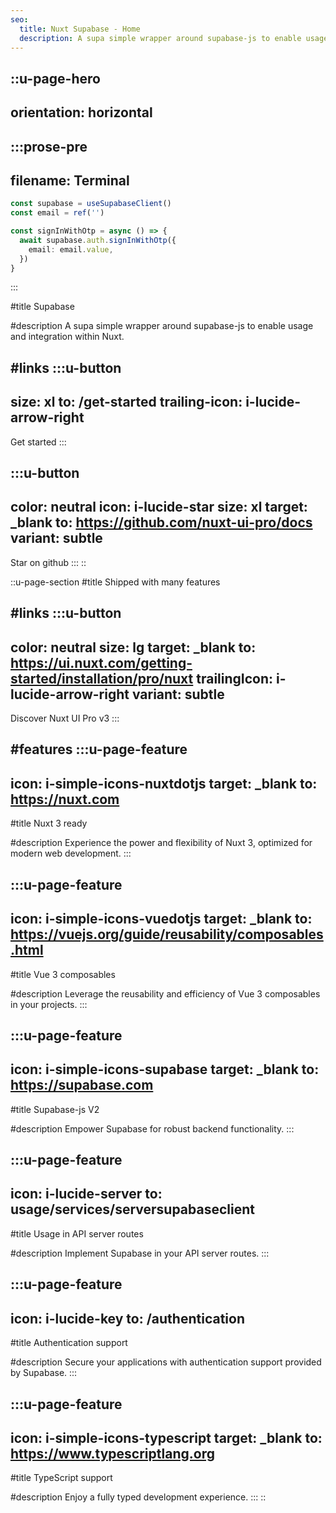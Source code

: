 ```yaml
---
seo:
  title: Nuxt Supabase - Home
  description: A supa simple wrapper around supabase-js to enable usage and integration within Nuxt.
---
```


::u-page-hero
---
orientation: horizontal
---
  :::prose-pre
  ---
  filename: Terminal
  ---
  ```ts
  const supabase = useSupabaseClient()
  const email = ref('')

  const signInWithOtp = async () => {
    await supabase.auth.signInWithOtp({
      email: email.value,
    })
  }
  ```
  :::

#title
Supabase

#description
A supa simple wrapper around supabase-js to enable usage and integration within Nuxt.

#links
  :::u-button
  ---
  size: xl
  to: /get-started
  trailing-icon: i-lucide-arrow-right
  ---
  Get started
  :::

  :::u-button
  ---
  color: neutral
  icon: i-lucide-star
  size: xl
  target: _blank
  to: https://github.com/nuxt-ui-pro/docs
  variant: subtle
  ---
  Star on github
  :::
::

::u-page-section
#title
Shipped with many features

#links
  :::u-button
  ---
  color: neutral
  size: lg
  target: _blank
  to: https://ui.nuxt.com/getting-started/installation/pro/nuxt
  trailingIcon: i-lucide-arrow-right
  variant: subtle
  ---
  Discover Nuxt UI Pro v3
  :::

#features
  :::u-page-feature
  ---
  icon: i-simple-icons-nuxtdotjs
  target: _blank
  to: https://nuxt.com
  ---
  #title
  Nuxt 3 ready
  
  #description
  Experience the power and flexibility of Nuxt 3, optimized for modern web development.
  :::

  :::u-page-feature
  ---
  icon: i-simple-icons-vuedotjs
  target: _blank
  to: https://vuejs.org/guide/reusability/composables.html
  ---
  #title
  Vue 3 composables
  
  #description
  Leverage the reusability and efficiency of Vue 3 composables in your projects.
  :::

  :::u-page-feature
  ---
  icon: i-simple-icons-supabase
  target: _blank
  to: https://supabase.com
  ---
  #title
  Supabase-js V2
  
  #description
  Empower Supabase for robust backend functionality.
  :::

  :::u-page-feature
  ---
  icon: i-lucide-server
  to: usage/services/serversupabaseclient
  ---
  #title
  Usage in API server routes
  
  #description
  Implement Supabase in your API server routes.
  :::

  :::u-page-feature
  ---
  icon: i-lucide-key
  to: /authentication
  ---
  #title
  Authentication support
  
  #description
  Secure your applications with authentication support provided by Supabase.
  :::

  :::u-page-feature
  ---
  icon: i-simple-icons-typescript
  target: _blank
  to: https://www.typescriptlang.org
  ---
  #title
  TypeScript support
  
  #description
  Enjoy a fully typed development experience.
  :::
::
